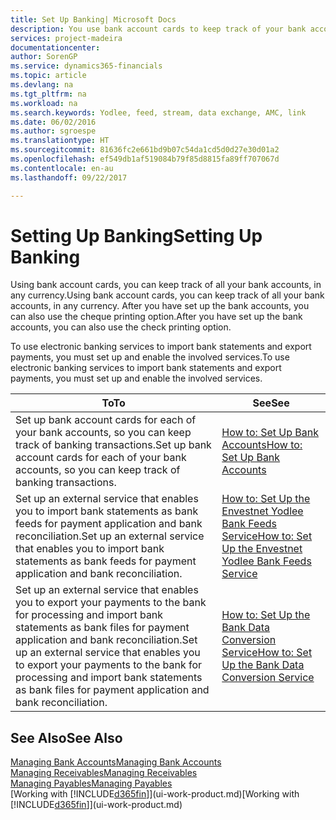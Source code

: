 ```yaml
---
title: Set Up Banking| Microsoft Docs
description: You use bank account cards to keep track of your bank accounts and set up bank feeds, such as Yodlee, to exchange data.
services: project-madeira
documentationcenter: 
author: SorenGP
ms.service: dynamics365-financials
ms.topic: article
ms.devlang: na
ms.tgt_pltfrm: na
ms.workload: na
ms.search.keywords: Yodlee, feed, stream, data exchange, AMC, link
ms.date: 06/02/2016
ms.author: sgroespe
ms.translationtype: HT
ms.sourcegitcommit: 81636fc2e661bd9b07c54da1cd5d0d27e30d01a2
ms.openlocfilehash: ef549db1af519084b79f85d8815fa89ff707067d
ms.contentlocale: en-au
ms.lasthandoff: 09/22/2017

---
```

# <a name="setting-up-banking"></a><span data-ttu-id="4b9af-103">Setting Up Banking</span><span class="sxs-lookup"><span data-stu-id="4b9af-103">Setting Up Banking</span></span>
<span data-ttu-id="4b9af-104">Using bank account cards, you can keep track of all your bank accounts, in any currency.</span><span class="sxs-lookup"><span data-stu-id="4b9af-104">Using bank account cards, you can keep track of all your bank accounts, in any currency.</span></span> <span data-ttu-id="4b9af-105">After you have set up the bank accounts, you can also use the cheque printing option.</span><span class="sxs-lookup"><span data-stu-id="4b9af-105">After you have set up the bank accounts, you can also use the check printing option.</span></span>

<span data-ttu-id="4b9af-106">To use electronic banking services to import bank statements and  export payments, you must set up and enable the involved services.</span><span class="sxs-lookup"><span data-stu-id="4b9af-106">To use electronic banking services to import bank statements and  export payments, you must set up and enable the involved services.</span></span>

| <span data-ttu-id="4b9af-107">To</span><span class="sxs-lookup"><span data-stu-id="4b9af-107">To</span></span> | <span data-ttu-id="4b9af-108">See</span><span class="sxs-lookup"><span data-stu-id="4b9af-108">See</span></span> |
| --- | --- |
| <span data-ttu-id="4b9af-109">Set up bank account cards for each of your bank accounts, so you can keep track of banking transactions.</span><span class="sxs-lookup"><span data-stu-id="4b9af-109">Set up bank account cards for each of your bank accounts, so you can keep track of banking transactions.</span></span> |[<span data-ttu-id="4b9af-110">How to: Set Up Bank Accounts</span><span class="sxs-lookup"><span data-stu-id="4b9af-110">How to: Set Up Bank Accounts</span></span>](bank-how-setup-bank-accounts.md) |
| <span data-ttu-id="4b9af-111">Set up an external service that enables you to import bank statements as bank feeds for payment application and bank reconciliation.</span><span class="sxs-lookup"><span data-stu-id="4b9af-111">Set up an external service that enables you to import bank statements as bank feeds for payment application and bank reconciliation.</span></span> |[<span data-ttu-id="4b9af-112">How to: Set Up the Envestnet Yodlee Bank Feeds Service</span><span class="sxs-lookup"><span data-stu-id="4b9af-112">How to: Set Up the Envestnet Yodlee Bank Feeds Service</span></span>](bank-how-setup-bank-statement-service.md) |
| <span data-ttu-id="4b9af-113">Set up an external service that enables you to export your payments to the bank for processing  and import bank statements as bank files for payment application and bank reconciliation.</span><span class="sxs-lookup"><span data-stu-id="4b9af-113">Set up an external service that enables you to export your payments to the bank for processing  and import bank statements as bank files for payment application and bank reconciliation.</span></span> |[<span data-ttu-id="4b9af-114">How to: Set Up the Bank Data Conversion Service</span><span class="sxs-lookup"><span data-stu-id="4b9af-114">How to: Set Up the Bank Data Conversion Service</span></span>](bank-how-setup-bank-data-conversion-service.md) |

## <a name="see-also"></a><span data-ttu-id="4b9af-115">See Also</span><span class="sxs-lookup"><span data-stu-id="4b9af-115">See Also</span></span>
[<span data-ttu-id="4b9af-116">Managing Bank Accounts</span><span class="sxs-lookup"><span data-stu-id="4b9af-116">Managing Bank Accounts</span></span>](bank-manage-bank-accounts.md)  
[<span data-ttu-id="4b9af-117">Managing Receivables</span><span class="sxs-lookup"><span data-stu-id="4b9af-117">Managing Receivables</span></span>](receivables-manage-receivables.md)  
[<span data-ttu-id="4b9af-118">Managing Payables</span><span class="sxs-lookup"><span data-stu-id="4b9af-118">Managing Payables</span></span>](payables-manage-payables.md)  
<span data-ttu-id="4b9af-119">[Working with [!INCLUDE[d365fin](includes/d365fin_md.md)]](ui-work-product.md)</span><span class="sxs-lookup"><span data-stu-id="4b9af-119">[Working with [!INCLUDE[d365fin](includes/d365fin_md.md)]](ui-work-product.md)</span></span>

